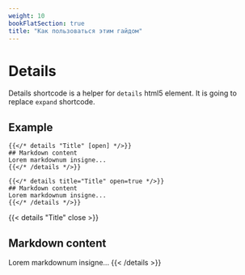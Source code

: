 ```yaml
---
weight: 10
bookFlatSection: true
title: "Как пользоваться этим гайдом"
---
```

# Details

Details shortcode is a helper for `details` html5 element. It is going to replace `expand` shortcode.

## Example
```tpl
{{</* details "Title" [open] */>}}
## Markdown content
Lorem markdownum insigne...
{{</* /details */>}}
```
```tpl
{{</* details title="Title" open=true */>}}
## Markdown content
Lorem markdownum insigne...
{{</* /details */>}}
```

{{< details "Title" close >}}
## Markdown content
Lorem markdownum insigne...
{{< /details >}}